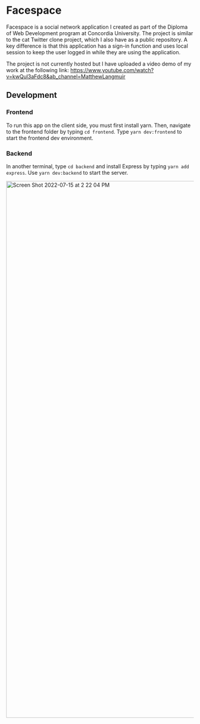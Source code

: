 # Facespace

Facespace is a social network application I created as part of the Diploma of Web Development program at Concordia University. The project is similar to the cat Twitter clone project, which I also have as a public repository. A key difference is that this application has a sign-in function and uses local session to keep the user logged in while they are using the application.

The project is not currently hosted but I have uploaded a video demo of my work at the following link: https://www.youtube.com/watch?v=kwQul3aFdc8&ab_channel=MatthewLangmuir

## Development

### Frontend

To run this app on the client side, you must first install yarn. Then, navigate to the frontend folder by typing `cd frontend`. Type `yarn dev:frontend` to start the frontend dev environment.

### Backend

In another terminal, type `cd backend` and install Express by typing `yarn add express`. Use `yarn dev:backend` to start the server.

<img width="1440" alt="Screen Shot 2022-07-15 at 2 22 04 PM" src="https://user-images.githubusercontent.com/96800876/179312507-e0a6deb5-1c2e-4c7b-98af-55edcc8e1e3c.png">
